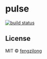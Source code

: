 # pulse

[![build status][build-status-image]][build-status-url]

## License

MIT &copy; [fengzilong](https://github.com/fengzilong)

[build-status-image]: https://img.shields.io/circleci/project/fengzilong/pulse/master.svg?style=flat-square
[build-status-url]: https://circleci.com/gh/fengzilong/pulse
